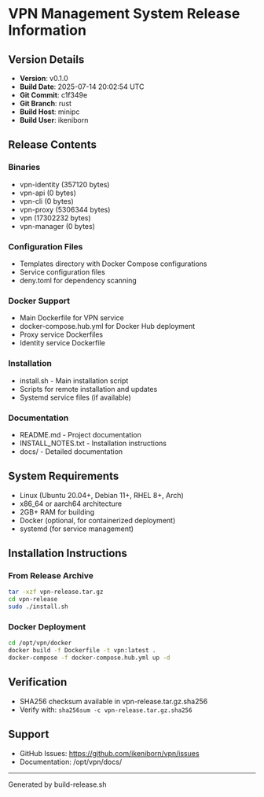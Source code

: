 # VPN Management System Release Information

## Version Details
- **Version**: v0.1.0
- **Build Date**: 2025-07-14 20:02:54 UTC
- **Git Commit**: c1f349e
- **Git Branch**: rust
- **Build Host**: minipc
- **Build User**: ikeniborn

## Release Contents

### Binaries
- vpn-identity (357120 bytes)
- vpn-api (0 bytes)
- vpn-cli (0 bytes)
- vpn-proxy (5306344 bytes)
- vpn (17302232 bytes)
- vpn-manager (0 bytes)

### Configuration Files
- Templates directory with Docker Compose configurations
- Service configuration files
- deny.toml for dependency scanning

### Docker Support
- Main Dockerfile for VPN service
- docker-compose.hub.yml for Docker Hub deployment
- Proxy service Dockerfiles
- Identity service Dockerfile

### Installation
- install.sh - Main installation script
- Scripts for remote installation and updates
- Systemd service files (if available)

### Documentation
- README.md - Project documentation
- INSTALL_NOTES.txt - Installation instructions
- docs/ - Detailed documentation

## System Requirements
- Linux (Ubuntu 20.04+, Debian 11+, RHEL 8+, Arch)
- x86_64 or aarch64 architecture
- 2GB+ RAM for building
- Docker (optional, for containerized deployment)
- systemd (for service management)

## Installation Instructions

### From Release Archive
```bash
tar -xzf vpn-release.tar.gz
cd vpn-release
sudo ./install.sh
```

### Docker Deployment
```bash
cd /opt/vpn/docker
docker build -f Dockerfile -t vpn:latest .
docker-compose -f docker-compose.hub.yml up -d
```

## Verification
- SHA256 checksum available in vpn-release.tar.gz.sha256
- Verify with: `sha256sum -c vpn-release.tar.gz.sha256`

## Support
- GitHub Issues: https://github.com/ikeniborn/vpn/issues
- Documentation: /opt/vpn/docs/

---
Generated by build-release.sh
